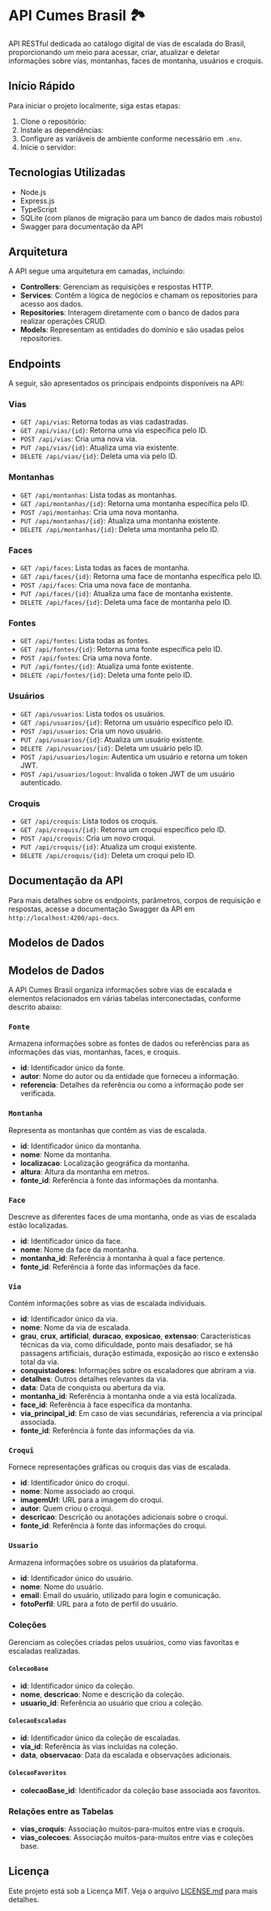 # API Cumes Brasil 🏞️

API RESTful dedicada ao catálogo digital de vias de escalada do Brasil, proporcionando um meio para acessar, criar, atualizar e deletar informações sobre vias, montanhas, faces de montanha, usuários e croquis.

## Início Rápido

Para iniciar o projeto localmente, siga estas etapas:

1. Clone o repositório:
2. Instale as dependências:
3. Configure as variáveis de ambiente conforme necessário em `.env`.
4. Inicie o servidor:


## Tecnologias Utilizadas

- Node.js
- Express.js
- TypeScript
- SQLite (com planos de migração para um banco de dados mais robusto)
- Swagger para documentação da API

## Arquitetura

A API segue uma arquitetura em camadas, incluindo:

- **Controllers**: Gerenciam as requisições e respostas HTTP.
- **Services**: Contêm a lógica de negócios e chamam os repositories para acesso aos dados.
- **Repositories**: Interagem diretamente com o banco de dados para realizar operações CRUD.
- **Models**: Representam as entidades do domínio e são usadas pelos repositories.

## Endpoints

A seguir, são apresentados os principais endpoints disponíveis na API:

### Vias

- `GET /api/vias`: Retorna todas as vias cadastradas.
- `GET /api/vias/{id}`: Retorna uma via específica pelo ID.
- `POST /api/vias`: Cria uma nova via.
- `PUT /api/vias/{id}`: Atualiza uma via existente.
- `DELETE /api/vias/{id}`: Deleta uma via pelo ID.

### Montanhas

- `GET /api/montanhas`: Lista todas as montanhas.
- `GET /api/montanhas/{id}`: Retorna uma montanha específica pelo ID.
- `POST /api/montanhas`: Cria uma nova montanha.
- `PUT /api/montanhas/{id}`: Atualiza uma montanha existente.
- `DELETE /api/montanhas/{id}`: Deleta uma montanha pelo ID.

### Faces

- `GET /api/faces`: Lista todas as faces de montanha.
- `GET /api/faces/{id}`: Retorna uma face de montanha específica pelo ID.
- `POST /api/faces`: Cria uma nova face de montanha.
- `PUT /api/faces/{id}`: Atualiza uma face de montanha existente.
- `DELETE /api/faces/{id}`: Deleta uma face de montanha pelo ID.

### Fontes

- `GET /api/fontes`: Lista todas as fontes.
- `GET /api/fontes/{id}`: Retorna uma fonte específica pelo ID.
- `POST /api/fontes`: Cria uma nova fonte.
- `PUT /api/fontes/{id}`: Atualiza uma fonte existente.
- `DELETE /api/fontes/{id}`: Deleta uma fonte pelo ID.

### Usuários

- `GET /api/usuarios`: Lista todos os usuários.
- `GET /api/usuarios/{id}`: Retorna um usuário específico pelo ID.
- `POST /api/usuarios`: Cria um novo usuário.
- `PUT /api/usuarios/{id}`: Atualiza um usuário existente.
- `DELETE /api/usuarios/{id}`: Deleta um usuário pelo ID.
- `POST /api/usuarios/login`: Autentica um usuário e retorna um token JWT.
- `POST /api/usuarios/logout`: Invalida o token JWT de um usuário autenticado.

### Croquis

- `GET /api/croquis`: Lista todos os croquis.
- `GET /api/croquis/{id}`: Retorna um croqui específico pelo ID.
- `POST /api/croquis`: Cria um novo croqui.
- `PUT /api/croquis/{id}`: Atualiza um croqui existente.
- `DELETE /api/croquis/{id}`: Deleta um croqui pelo ID.


## Documentação da API

Para mais detalhes sobre os endpoints, parâmetros, corpos de requisição e respostas, acesse a documentação Swagger da API em `http://localhost:4200/api-docs`.

## Modelos de Dados

## Modelos de Dados

A API Cumes Brasil organiza informações sobre vias de escalada e elementos relacionados em várias tabelas interconectadas, conforme descrito abaixo:

### `Fonte`
Armazena informações sobre as fontes de dados ou referências para as informações das vias, montanhas, faces, e croquis.

- **id**: Identificador único da fonte.
- **autor**: Nome do autor ou da entidade que forneceu a informação.
- **referencia**: Detalhes da referência ou como a informação pode ser verificada.

### `Montanha`
Representa as montanhas que contêm as vias de escalada.

- **id**: Identificador único da montanha.
- **nome**: Nome da montanha.
- **localizacao**: Localização geográfica da montanha.
- **altura**: Altura da montanha em metros.
- **fonte_id**: Referência à fonte das informações da montanha.

### `Face`
Descreve as diferentes faces de uma montanha, onde as vias de escalada estão localizadas.

- **id**: Identificador único da face.
- **nome**: Nome da face da montanha.
- **montanha_id**: Referência à montanha à qual a face pertence.
- **fonte_id**: Referência à fonte das informações da face.

### `Via`
Contém informações sobre as vias de escalada individuais.

- **id**: Identificador único da via.
- **nome**: Nome da via de escalada.
- **grau**, **crux**, **artificial**, **duracao**, **exposicao**, **extensao**: Características técnicas da via, como dificuldade, ponto mais desafiador, se há passagens artificiais, duração estimada, exposição ao risco e extensão total da via.
- **conquistadores**: Informações sobre os escaladores que abriram a via.
- **detalhes**: Outros detalhes relevantes da via.
- **data**: Data de conquista ou abertura da via.
- **montanha_id**: Referência à montanha onde a via está localizada.
- **face_id**: Referência à face específica da montanha.
- **via_principal_id**: Em caso de vias secundárias, referencia a via principal associada.
- **fonte_id**: Referência à fonte das informações da via.

### `Croqui`
Fornece representações gráficas ou croquis das vias de escalada.

- **id**: Identificador único do croqui.
- **nome**: Nome associado ao croqui.
- **imagemUrl**: URL para a imagem do croqui.
- **autor**: Quem criou o croqui.
- **descricao**: Descrição ou anotações adicionais sobre o croqui.
- **fonte_id**: Referência à fonte das informações do croqui.

### `Usuario`
Armazena informações sobre os usuários da plataforma.

- **id**: Identificador único do usuário.
- **nome**: Nome do usuário.
- **email**: Email do usuário, utilizado para login e comunicação.
- **fotoPerfil**: URL para a foto de perfil do usuário.

### Coleções
Gerenciam as coleções criadas pelos usuários, como vias favoritas e escaladas realizadas.

#### `ColecaoBase`
- **id**: Identificador único da coleção.
- **nome**, **descricao**: Nome e descrição da coleção.
- **usuario_id**: Referência ao usuário que criou a coleção.

#### `ColecaoEscaladas`
- **id**: Identificador único da coleção de escaladas.
- **via_id**: Referência às vias incluídas na coleção.
- **data**, **observacao**: Data da escalada e observações adicionais.

#### `ColecaoFavoritos`
- **colecaoBase_id**: Identificador da coleção base associada aos favoritos.

### Relações entre as Tabelas
- **vias_croquis**: Associação muitos-para-muitos entre vias e croquis.
- **vias_colecoes**: Associação muitos-para-muitos entre vias e coleções base.

## Licença

Este projeto está sob a Licença MIT. Veja o arquivo [LICENSE.md](LICENSE.md) para mais detalhes.

